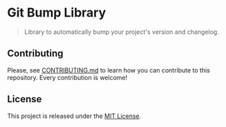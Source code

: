 # Git Bump Library

> Library to automatically bump your project's version and changelog.

## Contributing

Please, see [CONTRIBUTING.md](CONTRIBUTING.md) to learn how you can contribute to this repository. Every contribution is welcome!

## License

This project is released under the [MIT License](LICENSE).